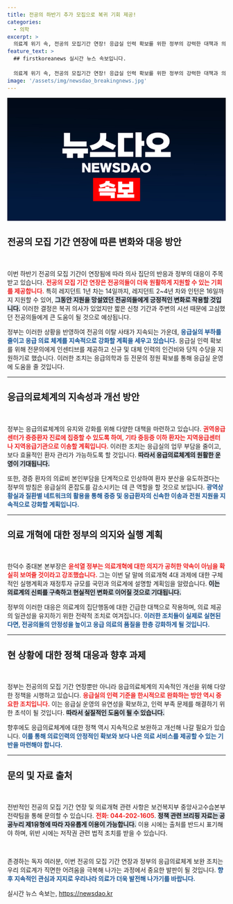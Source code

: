 ```yaml
---
title: 전공의 하반기 추가 모집으로 복귀 기회 제공!
categories:
  - 의학
excerpt: >
  의료계 위기 속, 전공의 모집기간 연장! 응급실 인력 확보를 위한 정부의 강력한 대책과 의료개혁 의지 확인에 귀 기울여야 할 시점이 다가옵니다.
feature_text: >
  ## firstkoreanews 실시간 뉴스 속보입니다.

  의료계 위기 속, 전공의 모집기간 연장! 응급실 인력 확보를 위한 정부의 강력한 대책과 의료개혁 의지 확인에 귀 기울여야 할 시점이 다가옵니다.
image: '/assets/img/newsdao_breakingnews.jpg'
---
```


<p><img src="/assets/img/newsdao_breakingnews.jpg" alt="firstkoreanews 속보" /></p>

<h2 data-ke-size="size26">전공의 모집 기간 연장에 따른 변화와 대응 방안</h2>

<p data-ke-size="size16">&nbsp;</p>

<p>이번 하반기 전공의 모집 기간이 연장됨에 따라 의사 집단의 반응과 정부의 대응이 주목받고 있습니다. <b><span style="color: #ee2323;">전공의 모집 기간 연장은 전공의들이 더욱 원활하게 지원할 수 있는 기회를 제공합니다.</span></b> 특히 레지던트 1년 차는 14일까지, 레지던트 2~4년 차와 인턴은 16일까지 지원할 수 있어, <b><span style="background-color: #21538527;">그동안 지원을 망설였던 전공의들에게 긍정적인 변화로 작용할 것입니다.</span></b> 이러한 결정은 복귀 의사가 있었지만 짧은 신청 기간과 주변의 시선 때문에 고심했던 전공의들에게 큰 도움이 될 것으로 예상됩니다.</p>

<p>정부는 이러한 상황을 반영하여 전공의 이탈 사태가 지속되는 가운데, <b><span style="color: #1a5490;">응급실의 부하를 줄이고 응급 의료 체계를 지속적으로 강화할 계획을 세우고 있습니다.</span></b> 응급실 인력 확보를 위해 전문의에게 인센티브를 제공하고 신규 및 대체 인력의 인건비와 당직 수당을 지원하기로 했습니다. 이러한 조치는 응급의학과 등 전문의 정원 확보를 통해 응급실 운영에 도움을 줄 것입니다.</p>

<hr>

<h2 data-ke-size="size26">응급의료체계의 지속성과 개선 방안</h2>

<p data-ke-size="size16">&nbsp;</p>

<p>정부는 응급의료체계의 유지와 강화를 위해 다양한 대책을 마련하고 있습니다. <b><span style="color: #ee2323;">권역응급센터가 중증환자 진료에 집중할 수 있도록 하여, 기타 중등증 이하 환자는 지역응급센터나 지역응급기관으로 이송할 계획입니다.</span></b> 이러한 조치는 응급실의 업무 부담을 줄이고, 보다 효율적인 환자 관리가 가능하도록 할 것입니다. <b><span style="background-color: #21538527;">따라서 응급의료체계의 원활한 운영이 기대됩니다.</span></b></p>

<p>또한, 경증 환자의 의료비 본인부담을 단계적으로 인상하여 환자 분산을 유도하겠다는 정부의 방침은 응급실의 혼잡도를 감소시키는 데 큰 역할을 할 것으로 보입니다. <b><span style="color: #1a5490;">광역상황실과 질환별 네트워크의 활용을 통해 중증 및 응급환자의 신속한 이송과 전원 지원을 지속적으로 강화할 계획입니다.</span></b></p>

<hr>

<h2 data-ke-size="size26">의료 개혁에 대한 정부의 의지와 실행 계획</h2>

<p data-ke-size="size16">&nbsp;</p>

<p>한덕수 중대본 본부장은 <b><span style="color: #ee2323;">윤석열 정부는 의료개혁에 대한 의지가 공허한 약속이 아님을 확실히 보여줄 것이라고 강조했습니다.</span></b> 그는 이번 달 말에 의료개혁 4대 과제에 대한 구체적인 실행계획과 재정투자 규모를 국민과 의료계에 설명할 계획임을 알렸습니다. <b><span style="background-color: #21538527;">이는 의료계의 신뢰를 구축하고 현실적인 변화로 이어질 것으로 기대됩니다.</span></b></p>

<p>정부의 이러한 대응은 의료계의 집단행동에 대한 긴급한 대책으로 작용하며, 의료 제공의 일관성을 유지하기 위한 전략적 조치로 여겨집니다. <b><span style="color: #1a5490;">이러한 조치들이 실제로 실현된다면, 전공의들의 안정성을 높이고 응급 의료의 품질을 한층 강화하게 될 것입니다.</span></b></p>

<hr>

<h2 data-ke-size="size26">현 상황에 대한 정책 대응과 향후 과제</h2>

<p data-ke-size="size16">&nbsp;</p>

<p>정부는 전공의의 모집 기간 연장뿐만 아니라 응급의료체계의 지속적인 개선을 위해 다양한 정책을 시행하고 있습니다. <b><span style="color: #ee2323;">응급실의 인력 기준을 한시적으로 완화하는 방안 역시 중요한 조치입니다.</span></b> 이는 응급실 운영의 유연성을 확보하고, 인력 부족 문제를 해결하기 위한 초석이 될 것입니다. <b><span style="background-color: #21538527;">따라서 실질적인 도움이 될 수 있습니다.</span></b></p>

<p>향후에도 응급의료체계에 대한 정책 역시 지속적으로 보완하고 개선해 나갈 필요가 있습니다. <b><span style="color: #1a5490;">이를 통해 의료인력의 안정적인 확보와 보다 나은 의료 서비스를 제공할 수 있는 기반을 마련해야 합니다.</span></b></p>

<hr>

<h2 data-ke-size="size26">문의 및 자료 출처</h2>

<p data-ke-size="size16">&nbsp;</p>

<p>전반적인 전공의 모집 기간 연장 및 의료개혁 관련 사항은 보건복지부 중앙사고수습본부 전략팀을 통해 문의할 수 있습니다. <b><span style="color: #ee2323;">전화: 044-202-1605</span></b>. <b><span style="background-color: #21538527;">정책 관련 브리핑 자료는 공공누리 제1유형에 따라 자유롭게 이용이 가능합니다.</span></b> 이용 시에는 출처를 반드시 표기해야 하며, 위반 시에는 저작권 관련 법적 조치를 받을 수 있습니다.</p>

<p data-ke-size="size16">&nbsp;</p>

<p>존경하는 독자 여러분, 이번 전공의 모집 기간 연장과 정부의 응급의료체계 보완 조치는 우리 의료계가 직면한 어려움을 극복해 나가는 과정에서 중요한 발판이 될 것입니다. <b><span style="color: #1a5490;">향후 지속적인 관심과 지지로 우리나라 의료가 더욱 발전해 나가기를 바랍니다.</span></b></p>
실시간 뉴스 속보는, <a href="https://newsdao.kr" rel="dofollow">https://newsdao.kr</a>


